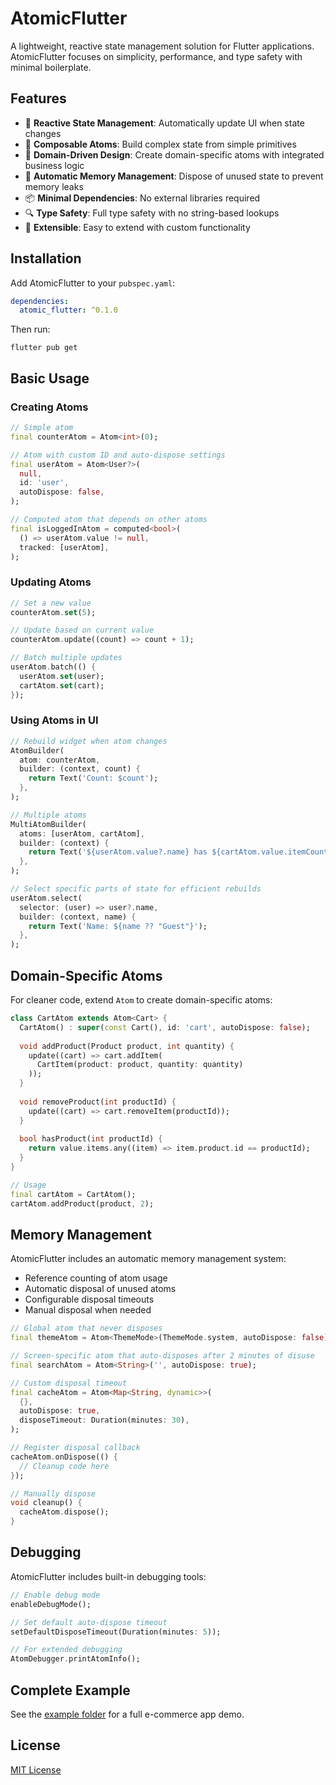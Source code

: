 # AtomicFlutter

A lightweight, reactive state management solution for Flutter applications. AtomicFlutter focuses on simplicity, performance, and type safety with minimal boilerplate.

## Features

- 🔄 **Reactive State Management**: Automatically update UI when state changes
- 🧩 **Composable Atoms**: Build complex state from simple primitives
- 🧠 **Domain-Driven Design**: Create domain-specific atoms with integrated business logic
- 🚮 **Automatic Memory Management**: Dispose of unused state to prevent memory leaks
- 📦 **Minimal Dependencies**: No external libraries required
- 🔍 **Type Safety**: Full type safety with no string-based lookups
- 🔧 **Extensible**: Easy to extend with custom functionality

## Installation

Add AtomicFlutter to your `pubspec.yaml`:

```yaml
dependencies:
  atomic_flutter: ^0.1.0
```

Then run:

```
flutter pub get
```

## Basic Usage

### Creating Atoms

```dart
// Simple atom
final counterAtom = Atom<int>(0);

// Atom with custom ID and auto-dispose settings
final userAtom = Atom<User?>(
  null,
  id: 'user',
  autoDispose: false,
);

// Computed atom that depends on other atoms
final isLoggedInAtom = computed<bool>(
  () => userAtom.value != null,
  tracked: [userAtom],
);
```

### Updating Atoms

```dart
// Set a new value
counterAtom.set(5);

// Update based on current value
counterAtom.update((count) => count + 1);

// Batch multiple updates
userAtom.batch(() {
  userAtom.set(user);
  cartAtom.set(cart);
});
```

### Using Atoms in UI

```dart
// Rebuild widget when atom changes
AtomBuilder(
  atom: counterAtom,
  builder: (context, count) {
    return Text('Count: $count');
  },
);

// Multiple atoms
MultiAtomBuilder(
  atoms: [userAtom, cartAtom],
  builder: (context) {
    return Text('${userAtom.value?.name} has ${cartAtom.value.itemCount} items');
  },
);

// Select specific parts of state for efficient rebuilds
userAtom.select(
  selector: (user) => user?.name,
  builder: (context, name) {
    return Text('Name: ${name ?? "Guest"}');
  },
);
```

## Domain-Specific Atoms

For cleaner code, extend `Atom` to create domain-specific atoms:

```dart
class CartAtom extends Atom<Cart> {
  CartAtom() : super(const Cart(), id: 'cart', autoDispose: false);
  
  void addProduct(Product product, int quantity) {
    update((cart) => cart.addItem(
      CartItem(product: product, quantity: quantity)
    ));
  }
  
  void removeProduct(int productId) {
    update((cart) => cart.removeItem(productId));
  }
  
  bool hasProduct(int productId) {
    return value.items.any((item) => item.product.id == productId);
  }
}

// Usage
final cartAtom = CartAtom();
cartAtom.addProduct(product, 2);
```

## Memory Management

AtomicFlutter includes an automatic memory management system:

- Reference counting of atom usage
- Automatic disposal of unused atoms
- Configurable disposal timeouts
- Manual disposal when needed

```dart
// Global atom that never disposes
final themeAtom = Atom<ThemeMode>(ThemeMode.system, autoDispose: false);

// Screen-specific atom that auto-disposes after 2 minutes of disuse
final searchAtom = Atom<String>('', autoDispose: true);

// Custom disposal timeout
final cacheAtom = Atom<Map<String, dynamic>>(
  {},
  autoDispose: true,
  disposeTimeout: Duration(minutes: 30),
);

// Register disposal callback
cacheAtom.onDispose(() {
  // Cleanup code here
});

// Manually dispose
void cleanup() {
  cacheAtom.dispose();
}
```

## Debugging

AtomicFlutter includes built-in debugging tools:

```dart
// Enable debug mode
enableDebugMode();

// Set default auto-dispose timeout
setDefaultDisposeTimeout(Duration(minutes: 5));

// For extended debugging
AtomDebugger.printAtomInfo();
```

## Complete Example

See the [example folder](example/) for a full e-commerce app demo.

## License

[MIT License](LICENSE)